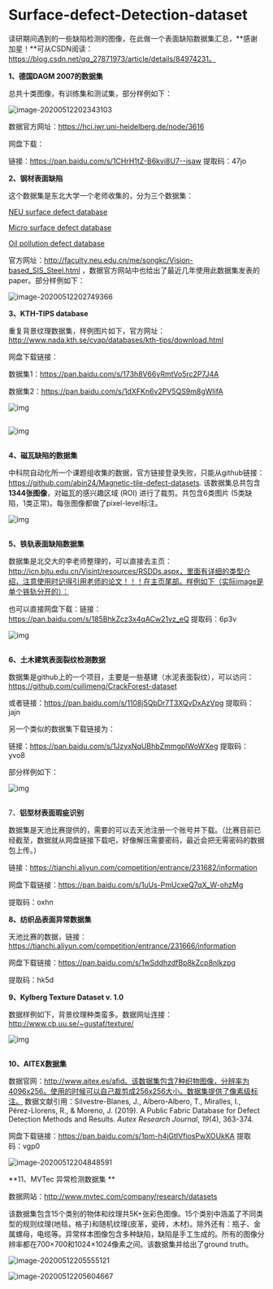 # Surface-defect-Detection-dataset
读研期间遇到的一些缺陷检测的图像，在此做一个表面缺陷数据集汇总，**感谢加星！**可从CSDN阅读：https://blog.csdn.net/qq_27871973/article/details/84974231。

**1、德国DAGM 2007的数据集**

总共十类图像，有训练集和测试集，部分样例如下：

![image-20200512202343103](pic/image-20200512202343103.png)

数据官方网址：https://hci.iwr.uni-heidelberg.de/node/3616

网盘下载：

链接：https://pan.baidu.com/s/1CHrH1tZ-B6kvi8U7--isaw 
提取码：47jo 

**2、钢材表面缺陷**

这个数据集是东北大学一个老师收集的，分为三个数据集：

[NEU surface defect database](http://faculty.neu.edu.cn/yunhyan/NEU_surface_defect_database.html) 

[Micro surface defect database](http://faculty.neu.edu.cn/yunhyan/SCACM.html)

[Oil pollution defect database](http://faculty.neu.edu.cn/yunhyan/SLSM.html)

官方网址：http://faculty.neu.edu.cn/me/songkc/Vision-based_SIS_Steel.html ，数据官方网站中也给出了最近几年使用此数据集发表的paper。部分样例如下：

![image-20200512202749366](pic/image-20200512202749366.png)

**3、KTH-TIPS database**

重复背景纹理数据集，样例图片如下，官方网址：http://www.nada.kth.se/cvap/databases/kth-tips/download.html

网盘下载链接：

数据集1：https://pan.baidu.com/s/173h8V66yRmtVo5rc2P7J4A

数据集2：https://pan.baidu.com/s/1dXFKn6v2PV5QS9m8gWlifA

![img](https://img-blog.csdnimg.cn/20181212161012648.png?x-oss-process=image/watermark,type_ZmFuZ3poZW5naGVpdGk,shadow_10,text_aHR0cHM6Ly9ibG9nLmNzZG4ubmV0L3FxXzI3ODcxOTcz,size_16,color_FFFFFF,t_70)

![点击并拖拽以移动](data:image/gif;base64,R0lGODlhAQABAPABAP///wAAACH5BAEKAAAALAAAAAABAAEAAAICRAEAOw==)

![img](https://img-blog.csdnimg.cn/20181212161037714.png?x-oss-process=image/watermark,type_ZmFuZ3poZW5naGVpdGk,shadow_10,text_aHR0cHM6Ly9ibG9nLmNzZG4ubmV0L3FxXzI3ODcxOTcz,size_16,color_FFFFFF,t_70)

![点击并拖拽以移动](data:image/gif;base64,R0lGODlhAQABAPABAP///wAAACH5BAEKAAAALAAAAAABAAEAAAICRAEAOw==)

**4、磁瓦缺陷的数据集**

 中科院自动化所一个课题组收集的数据，官方链接登录失败，只能从github链接：https://github.com/abin24/Magnetic-tile-defect-datasets. 该数据集总共包含**1344张图像**，对磁瓦的感兴趣区域 (ROI) 进行了裁剪。共包含6类图片 (5类缺陷，1类正常)。每张图像都做了pixel-level标注。

![img](https://img-blog.csdnimg.cn/2018121216162780.png?x-oss-process=image/watermark,type_ZmFuZ3poZW5naGVpdGk,shadow_10,text_aHR0cHM6Ly9ibG9nLmNzZG4ubmV0L3FxXzI3ODcxOTcz,size_16,color_FFFFFF,t_70)

![点击并拖拽以移动](data:image/gif;base64,R0lGODlhAQABAPABAP///wAAACH5BAEKAAAALAAAAAABAAEAAAICRAEAOw==)

**5、铁轨表面缺陷数据集**

 数据集是北交大的李老师整理的，可以直接去主页：http://icn.bjtu.edu.cn/Visint/resources/RSDDs.aspx，里面有详细的类型介绍，注意使用时记得引用老师的论文！！！在主页尾部。样例如下（实际image是单个铁轨分开的）：

也可以直接网盘下载：链接：https://pan.baidu.com/s/185BhkZcz3x4qACw21vz_eQ 
提取码：6p3v 

![img](https://img-blog.csdnimg.cn/20190320152729767.png?x-oss-process=image/watermark,type_ZmFuZ3poZW5naGVpdGk,shadow_10,text_aHR0cHM6Ly9ibG9nLmNzZG4ubmV0L3FxXzI3ODcxOTcz,size_16,color_FFFFFF,t_70)

![点击并拖拽以移动](data:image/gif;base64,R0lGODlhAQABAPABAP///wAAACH5BAEKAAAALAAAAAABAAEAAAICRAEAOw==)

**6、土木建筑表面裂纹检测数据**

数据集是github上的一个项目，主要是一些基建（水泥表面裂纹），可以访问：https://github.com/cuilimeng/CrackForest-dataset

或者链接：https://pan.baidu.com/s/1108j5QbDr7T3XQvDxAzVpg 
提取码：jajn 

另一个类似的数据集下载链接为：

链接：https://pan.baidu.com/s/1JzyxNqUBhbZmmgpIWoWXeg 
提取码：yvo8 

部分样例如下：

![img](https://img-blog.csdnimg.cn/20190320153624428.png?x-oss-process=image/watermark,type_ZmFuZ3poZW5naGVpdGk,shadow_10,text_aHR0cHM6Ly9ibG9nLmNzZG4ubmV0L3FxXzI3ODcxOTcz,size_16,color_FFFFFF,t_70)

![点击并拖拽以移动](data:image/gif;base64,R0lGODlhAQABAPABAP///wAAACH5BAEKAAAALAAAAAABAAEAAAICRAEAOw==)

7、**铝型材表面瑕疵识别** 

数据集是天池比赛提供的，需要的可以去天池注册一个账号并下载。（比赛目前已经截至，数据就从网盘链接下载吧，好像解压需要密码，最近会把无需密码的数据包上传。）

链接：https://tianchi.aliyun.com/competition/entrance/231682/information

网盘下载链接：https://pan.baidu.com/s/1uUs-PmUcxeQ7qX_W-ohzMg

提取码：oxhn

**8、纺织品表面异常数据集**

天池比赛的数据，链接：https://tianchi.aliyun.com/competition/entrance/231666/information

网盘下载链接：https://pan.baidu.com/s/1wSddhzdfBp8kZcp8nIkzpg

提取码：hk5d

**9、Kylberg Texture Dataset v. 1.0**

数据样例如下，背景纹理种类蛮多。数据网址连接：http://www.cb.uu.se/~gustaf/texture/

![img](https://img-blog.csdnimg.cn/2019121121114527.png?x-oss-process=image/watermark,type_ZmFuZ3poZW5naGVpdGk,shadow_10,text_aHR0cHM6Ly9ibG9nLmNzZG4ubmV0L3FxXzI3ODcxOTcz,size_16,color_FFFFFF,t_70)

![点击并拖拽以移动](data:image/gif;base64,R0lGODlhAQABAPABAP///wAAACH5BAEKAAAALAAAAAABAAEAAAICRAEAOw==)

**10、AITEX数据集**

数据官网：http://www.aitex.es/afid。该数据集包含7种织物图像，分辨率为4096x256。使用的时候可以自己裁剪成256x256大小。数据集提供了像素级标注。
 数据文献引用：Silvestre-Blanes, J., Albero-Albero, T., Miralles, I., Pérez-Llorens, R., & Moreno, J. (2019). A Public Fabric Database for Defect Detection Methods and Results. *Autex Research Journal*, *19*(4), 363-374.

网盘下载链接：https://pan.baidu.com/s/1pm-h4jGtIVfiosPwXOUkKA 
提取码：vgp0 

![image-20200512204848591](pic/image-20200512204848591.png)

**11、MVTec 异常检测数据集 **

数据网站：http://www.mvtec.com/company/research/datasets

该数据集包含15个类别的物体和纹理共5K+张彩色图像。15个类别中涵盖了不同类型的规则纹理(地毯，格子)和随机纹理(皮革，瓷砖，木材)。除外还有：瓶子、金属螺母，电缆等。异常样本图像包含多种缺陷，缺陷是手工生成的。所有的图像分辨率都在700×700和1024×1024像素之间。该数据集并给出了ground truth。

![image-20200512205555121](pic/image-20200512205555121.png)

![image-20200512205604667](pic/image-20200512205604667.png)

